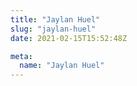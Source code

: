 ```yaml
---
title: "Jaylan Huel"
slug: "jaylan-huel"
date: 2021-02-15T15:52:48Z

meta:
  name: "Jaylan Huel"
---
```


